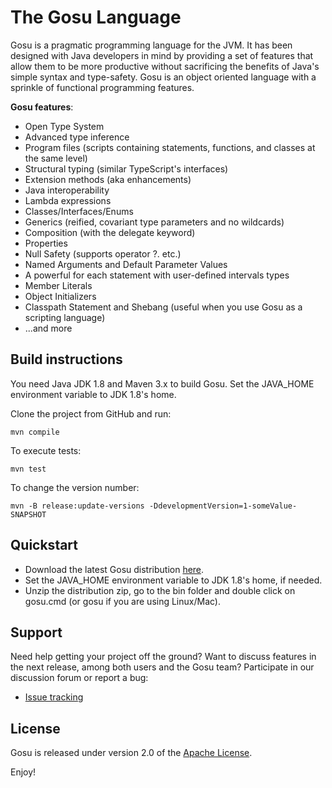 The Gosu Language
=================

Gosu is a pragmatic programming language for the JVM. It has been designed with Java developers in mind by providing a set of features that allow them to be more productive without sacrificing the benefits of Java's simple syntax and type-safety. Gosu is an object oriented language with a sprinkle of functional programming features.

**Gosu features**:

* Open Type System
* Advanced type inference
* Program files (scripts containing statements, functions, and classes at the same level)
* Structural typing (similar TypeScript's interfaces)
* Extension methods (aka enhancements)
* Java interoperability
* Lambda expressions
* Classes/Interfaces/Enums
* Generics (reified, covariant type parameters and no wildcards)
* Composition (with the delegate keyword)
* Properties
* Null Safety (supports operator ?. etc.)
* Named Arguments and Default Parameter Values
* A powerful for each statement with user-defined intervals types
* Member Literals
* Object Initializers
* Classpath Statement and Shebang (useful when you use Gosu as a scripting language)
* ...and more

Build instructions
------------------
You need Java JDK 1.8 and Maven 3.x to build Gosu.
Set the JAVA_HOME environment variable to JDK 1.8's home.

Clone the project from GitHub and run:

    mvn compile

To execute tests:

    mvn test

To change the version number:

    mvn -B release:update-versions -DdevelopmentVersion=1-someValue-SNAPSHOT

Quickstart
----------

* Download the latest Gosu distribution [here](http://gosu-lang.github.io/downloads.html).
* Set the JAVA_HOME environment variable to JDK 1.8's home, if needed.
* Unzip the distribution zip, go to the bin folder and double click on gosu.cmd (or gosu if you are using Linux/Mac).

Support
-------

Need help getting your project off the ground? Want to discuss features in the next release, among both users and the Gosu team? Participate in our discussion forum or report a bug:

* [Issue tracking](https://github.com/gosu-lang/gosu-lang/issues "Issues")

License
-------

Gosu is released under version 2.0 of the [Apache License](http://www.apache.org/licenses/LICENSE-2.0.txt "License").


Enjoy!
